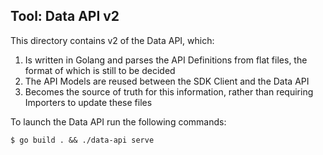 ## Tool: Data API v2

This directory contains v2 of the Data API, which:

1. Is written in Golang and parses the API Definitions from flat files, the format of which is still to be decided
2. The API Models are reused between the SDK Client and the Data API
3. Becomes the source of truth for this information, rather than requiring Importers to update these files

To launch the Data API run the following commands:

```
$ go build . && ./data-api serve
```

